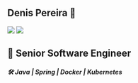 ## Denis Pereira 👋

<div>
<a href = "mailto:contato@denisplm@gmail.com"><img src="https://img.shields.io/badge/Gmail-D14836?style=for-the-badge&logo=gmail&logoColor=white" target="_blank"></a>
<a href="https://www.linkedin.com/in/denisplm" target="_blank"><img src="https://img.shields.io/badge/linkedin-0A66C2?style=for-the-badge&logo=linkedin&logoColor=white" target="_blank"></a>   
</div>

## 🚀 Senior Software Engineer

##### 🛠 Java | Spring | Docker | Kubernetes
